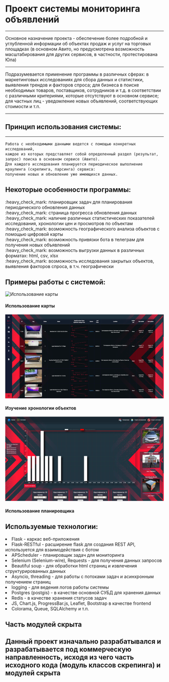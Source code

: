 Проект системы мониторинга объявлений 
=====================

***
Основное назначение проекта - обеспечение более подробной и углубленной информации об объектах продаж и услуг 
на торговых площадках (в основном Авито, но предусмотрена возможность масштабирования для других 
сервисов, в частности, протестирована Юла)
*** 
Подразумевается применение программы в различных сферах: в маркетинговых исследованиях 
для сбора данных и статистики, выявления трендов и факторов спроса; для бизнеса в поиске необходимых товаров, 
поставщиков, сотрудников и т.д. в соответствии с различными критериями, которые отсутствуют в основном сервисе; 
для частных лиц - уведомление новых объявлений, соответствующих стоимости и т.п.
*** 
Принцип использования системы:
-----------------------------------
***
    Работа с необходимыми данными ведется с помощью конкретных исследований, 
    каждое из которых представляет собой определенный раздел (результат, запрос) поиска в основном сервисе (Авито).
    Для каждого исследования планируется периодическое выполнение краулинга (скрепинга, парсинга) сервиса:
    получение новых и обновление уже имеющихся данных. 

Некоторые особенности программы:
-----------------------------------
<li style="list-style:none"> :heavy_check_mark: планировщик задач для планирования периодического обновления данных </li>
<li style="list-style:none"> :heavy_check_mark: страница прогресса обновления данных </li>
<li style="list-style:none">:heavy_check_mark: наличие различных статистических показателей исследования, хронологии цен и просмотров по объектам</li>
<li style="list-style:none"> :heavy_check_mark: возможность географического анализа объектов с помощью цифровой карты </li>
<li style="list-style:none"> :heavy_check_mark: возможность привязки бота в телеграм для получения новых объявлений </li>
<li style="list-style:none"> :heavy_check_mark: возможность выгрузки данных в различных форматах: html, csv, xlsx </li>
<li style="list-style:none"> :heavy_check_mark: возможность исследования закрытых объектов, выявления факторов спроса, в т.ч. географически </li>

Примеры работы с системой:
-----------------------------------

![Использование карты](readmi-source/using-map.gif)
#### Использование карты

![Изучение хронологий объектов](readmi-source/chronologies.PNG)
#### Изучение хронологии объектов

![Использование планировщика](readmi-source/scheduler.PNG)
#### Использование планировщика

Используемые технологии:
-----------------------------------
<li>Flask - каркас веб-приложения </li>
<li> Flask-RESTful - расширение flask для создания REST API, 
используется для взаимодействия с ботом 
</li>
<li> APScheduler - планировщик задач для мониторинга </li>
<li> Selenium (Selenium-wire), Requests -  для получения данных запросов </li>
<li> Beautiful soup - для обработки html страниц и извлечения структурированных данных </li> 
<li> Asyncio, threading - для работы с потоками задач и асинхронным получением страниц </li>
<li> logging - для ведения логов работы системы </li>
<li> Postgres (postgis) - в качестве основной СУБД для хранения данных</li>
<li> Redis - в качестве хранения статусов задач </li>
<li> JS, Chart.js, ProgressBar.js, Leaflet, Bootstrap в качестве frontend </li>
<li> Colorama, Queue, SQLAlchemy и т.п. </li>


Часть модулей скрыта
-----------------------------------
Данный проект изначально разрабатывался и разрабатывается 
под коммерческую направленность, исходя из чего часть исходного кода (модуль классов скрепинга) 
и модулей скрыта
-----------------------------------
